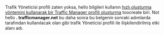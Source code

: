 Trafik Yöneticisi profili zaten yoksa, hello bilgileri kullanın [hızlı oluşturma yöntemini kullanarak bir Traffic Manager profili oluşturma](../articles/traffic-manager/traffic-manager-manage-profiles.md) toocreate biri. Not hello **. trafficmanager.net** bu daha sonra bu belgenin sonraki adımlarda tarafından kullanılacak olan gibi trafik Yöneticisi profili ile ilişkilendirilmiş etki alanı adı.

